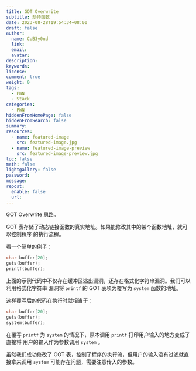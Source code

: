 ```yaml
---
title: GOT Overwrite
subtitle: 劫持函数
date: 2023-08-28T19:54:34+08:00
draft: false
author:
  name: CuB3y0nd
  link:
  email:
  avatar:
description:
keywords:
license:
comment: true
weight: 0
tags:
  - PWN
  - Stack
categories:
  - PWN
hiddenFromHomePage: false
hiddenFromSearch: false
summary:
resources:
  - name: featured-image
    src: featured-image.jpg
  - name: featured-image-preview
    src: featured-image-preview.jpg
toc: false
math: false
lightgallery: false
password:
message:
repost:
  enable: false
  url:
---
```


GOT Overwrite 思路。

<!--more-->

GOT 表存储了动态链接函数的真实地址。如果能修改其中的某个函数地址，就可以控制程序
的执行流程。

看一个简单的例子：

```c
char buffer[20];
gets(buffer);
printf(buffer);
```

上面的示例代码中不仅存在缓冲区溢出漏洞，还存在格式化字符串漏洞。我们可以利用格式化字符串
漏洞将 `printf` 的 GOT 表项为覆写为 `system` 函数的地址。

这样覆写后的代码在执行时就相当于：

```c
char buffer[20];
gets(buffer);
system(buffer);
```

在覆写 `printf` 为 `system` 的情况下，原本调用 `printf` 打印用户输入的地方变成了直接将
用户的输入作为参数调用 `system` 。

虽然我们成功修改了 GOT 表，控制了程序的执行流，但用户的输入没有过滤就直接拿来调用 `system`
可能存在问题，需要注意传入的参数。


